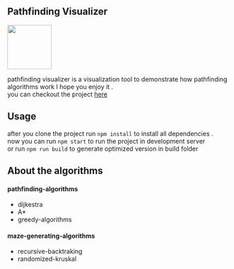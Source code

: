## Pathfinding Visualizer 

<img src="https://user-images.githubusercontent.com/79578428/161223701-9c089911-8646-4108-af01-28c8c123ce86.png" style="width:100px ; height:100px">

pathfinding visualizer is a visualization tool to demonstrate how pathfinding algorithms work I hope you enjoy it . <br>
you can checkout the project [ here ](https://sharp-yonath-ae3c9d.netlify.app/)


## Usage
after you clone the project run `npm install` to install all dependencies . <br>
now you can run `npm start` to run the project in development server <br>
or run `npm run build` to generate optimized version in build folder

## About the algorithms

#### pathfinding-algorithms
- dijkestra 
- A*
- greedy-algorithms

#### maze-generating-algorithms
- recursive-backtraking
- randomized-kruskal



